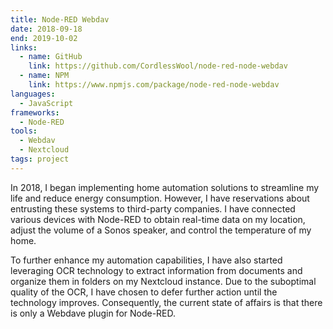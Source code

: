 ```yaml
---
title: Node-RED Webdav
date: 2018-09-18
end: 2019-10-02
links:
  - name: GitHub
    link: https://github.com/CordlessWool/node-red-node-webdav
  - name: NPM
    link: https://www.npmjs.com/package/node-red-node-webdav
languages:
  - JavaScript
frameworks:
  - Node-RED
tools:
  - Webdav
  - Nextcloud
tags: project
---
```


In 2018, I began implementing home automation solutions to streamline my life and reduce energy consumption. However, I have reservations about entrusting these systems to third-party companies. I have connected various devices with Node-RED to obtain real-time data on my location, adjust the volume of a Sonos speaker, and control the temperature of my home.

To further enhance my automation capabilities, I have also started leveraging OCR technology to extract information from documents and organize them in folders on my Nextcloud instance. Due to the suboptimal quality of the OCR, I have chosen to defer further action until the technology improves. Consequently, the current state of affairs is that there is only a Webdave plugin for Node-RED.
